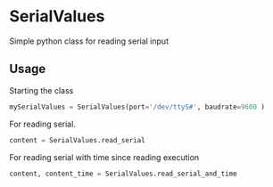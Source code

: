# SerialValues
Simple python class for reading serial input

## Usage

Starting the class

```python
mySerialValues = SerialValues(port='/dev/ttyS#', baudrate=9600 )
```

For reading serial.

```python
content = SerialValues.read_serial
```

For reading serial with time since reading execution

```python
content, content_time = SerialValues.read_serial_and_time
```

